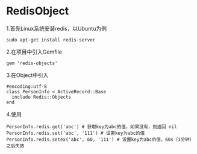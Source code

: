 # RedisObject
1.首先Linux系统安装redis，以Ubuntu为例
```
sudo apt-get install redis-server
```
2.在项目中引入Gemfile
```
gem 'redis-objects'
```
3.在Object中引入
```
#encoding:utf-8
class PersonInfo < ActiveRecord::Base
  include Redis::Objects
end
```
4.使用
```
PersonInfo.redis.get('abc') # 获取key为abc的值，如果没有，则返回 nil
PersonInfo.redis.set('abc', '111') # 设置key为abc的值
PersonInfo.redis.setex('abc', 60, '111') # 设置key为abc的值，60s（1分钟）之后失效
```